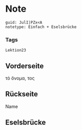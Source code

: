 # Note
```
guid: JulI|PZx<A
notetype: Einfach + Eselsbrücke
```

### Tags
```
Lektion23
```

## Vorderseite
τὸ ὄνομα, τος

## Rückseite
Name

## Eselsbrücke

